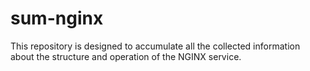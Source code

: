 # sum-nginx
This repository is designed to accumulate all the collected information about the structure and operation of the NGINX service.

